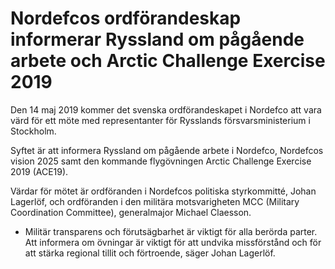 # Nordefcos ordförandeskap informerar Ryssland om pågående arbete och Arctic Challenge Exercise 2019

Den 14 maj 2019 kommer det svenska ordförandeskapet i Nordefco att vara värd för ett möte med representanter för Rysslands försvarsministerium i Stockholm.

Syftet är att informera Ryssland om pågående arbete i Nordefco, Nordefcos vision 2025 samt den kommande flygövningen Arctic Challenge Exercise 2019 (ACE19).

Värdar för mötet är ordföranden i Nordefcos politiska styrkommitté, Johan Lagerlöf, och ordföranden i den militära motsvarigheten MCC (Military Coordination Committee), generalmajor Michael Claesson.

- Militär transparens och förutsägbarhet är viktigt för alla berörda parter. Att informera om övningar är viktigt för att undvika missförstånd och för att stärka regional tillit och förtroende, säger Johan Lagerlöf.
